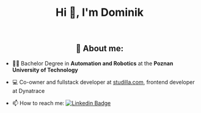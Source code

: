 <h1 align="center">Hi 👋, I'm Dominik</h1>
<br>
<h2 align="center">👨 About me:</h2>

- 👨‍🎓 Bachelor Degree in **Automation and Robotics** at the **Poznan University of Technology**

- 💻 Co-owner and fullstack developer at [studilla.com](https://studilla.com/), frontend developer at Dynatrace

- 📫 How to reach me: [![Linkedin Badge](https://img.shields.io/badge/-baldmaan-blue?style=flat&logo=Linkedin&logoColor=white)](https://www.linkedin.com/in/dominik-wojtowicz/)
